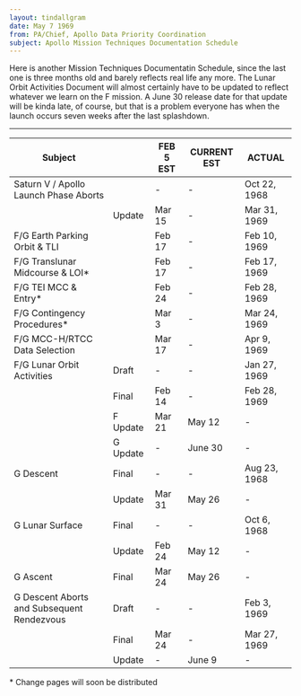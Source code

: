 ```yaml
---
layout: tindallgram
date: May 7 1969
from: PA/Chief, Apollo Data Priority Coordination
subject: Apollo Mission Techniques Documentation Schedule
---
```

Here is another Mission Techniques Documentatin Schedule, since the
last one is three months old and barely reflects real life any more.
The Lunar Orbit Activities Document will almost certainly have to be
updated to reflect whatever we learn on the F mission. A June 30
release date for that update will be kinda late, of course, but that
is a problem everyone has when the launch occurs seven weeks after
the last splashdown.

* * *

Subject                                    |          | FEB 5 EST | CURRENT EST | ACTUAL
-------------------------------------------|----------|-----------|-------------|-------
Saturn V / Apollo Launch Phase Aborts      |          | -         | -           | Oct 22, 1968
                                           | Update   | Mar 15    | -           | Mar 31, 1969
F/G Earth Parking Orbit & TLI              |          | Feb 17    | -           | Feb 10, 1969
F/G Translunar Midcourse & LOI\*           |          | Feb 17    | -           | Feb 17, 1969
F/G TEI MCC & Entry\*                      |          | Feb 24    | -           | Feb 28, 1969
F/G Contingency Procedures\*               |          | Mar 3     | -           | Mar 24, 1969
F/G MCC-H/RTCC Data Selection              |          | Mar 17    | -           | Apr 9, 1969
F/G Lunar Orbit Activities                 | Draft    | -         | -           | Jan 27, 1969
                                           | Final    | Feb 14    | -           | Feb 28, 1969
                                           | F Update | Mar 21    | May 12      | -
                                           | G Update | -         | June 30     | -
G Descent                                  | Final    | -         | -           | Aug 23, 1968
                                           | Update   | Mar 31    | May 26      | -
G Lunar Surface                            | Final    | -         | -           | Oct 6, 1968
                                           | Update   | Feb 24    | May 12      | -
G Ascent                                   | Final    | Mar 24    | May 26      | -
G Descent Aborts and Subsequent Rendezvous | Draft    | -         | -           | Feb 3, 1969
                                           | Final    | Mar 24    | -           | Mar 27, 1969
                                           | Update   | -         | June 9      | -

\* Change pages will soon be distributed
